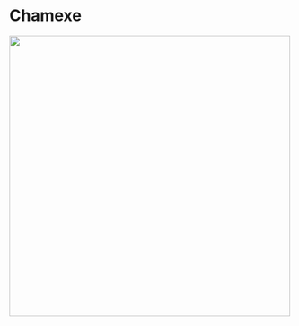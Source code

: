 # Chamexe
<img align="center" width="500px" src="https://media.giphy.com/media/jTNG3RF6EwbkpD4LZx/source.movg" />
